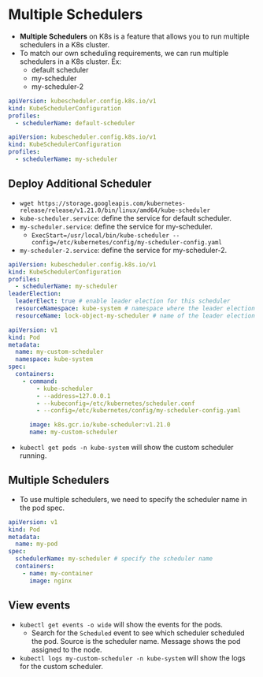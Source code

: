 # Multiple Schedulers

- **Multiple Schedulers** on K8s is a feature that allows you to run multiple schedulers in a K8s cluster.
- To match our own scheduling requirements, we can run multiple schedulers in a K8s cluster. Ex:
  - default scheduler
  - my-scheduler
  - my-scheduler-2

```yaml
apiVersion: kubescheduler.config.k8s.io/v1
kind: KubeSchedulerConfiguration
profiles:
  - schedulerName: default-scheduler
```

```yaml
apiVersion: kubescheduler.config.k8s.io/v1
kind: KubeSchedulerConfiguration
profiles:
  - schedulerName: my-scheduler
```

## Deploy Additional Scheduler

- `wget https://storage.googleapis.com/kubernetes-release/release/v1.21.0/bin/linux/amd64/kube-scheduler`
- `kube-scheduler.service`: define the service for default scheduler.
- `my-scheduler.service`: define the service for my-scheduler.
  - `ExecStart=/usr/local/bin/kube-scheduler --config=/etc/kubernetes/config/my-scheduler-config.yaml`
- `my-scheduler-2.service`: define the service for my-scheduler-2.

```yaml
apiVersion: kubescheduler.config.k8s.io/v1
kind: KubeSchedulerConfiguration
profiles:
  - schedulerName: my-scheduler
leaderElection:
  leaderElect: true # enable leader election for this scheduler
  resourceNamespace: kube-system # namespace where the leader election configmap will be created
  resourceName: lock-object-my-scheduler # name of the leader election configmap
```

```yaml
apiVersion: v1
kind: Pod
metadata:
  name: my-custom-scheduler
  namespace: kube-system
spec:
  containers:
    - command:
        - kube-scheduler
        - --address=127.0.0.1
        - --kubeconfig=/etc/kubernetes/scheduler.conf
        - --config=/etc/kubernetes/config/my-scheduler-config.yaml

      image: k8s.gcr.io/kube-scheduler:v1.21.0
      name: my-custom-scheduler
```

- `kubectl get pods -n kube-system` will show the custom scheduler running.

## Multiple Schedulers

- To use multiple schedulers, we need to specify the scheduler name in the pod spec.

```yaml
apiVersion: v1
kind: Pod
metadata:
  name: my-pod
spec:
  schedulerName: my-scheduler # specify the scheduler name
  containers:
    - name: my-container
      image: nginx
```

## View events

- `kubectl get events -o wide` will show the events for the pods.
  - Search for the `Scheduled` event to see which scheduler scheduled the pod. Source is the scheduler name. Message shows the pod assigned to the node.
- `kubectl logs my-custom-scheduler -n kube-system` will show the logs for the custom scheduler.
